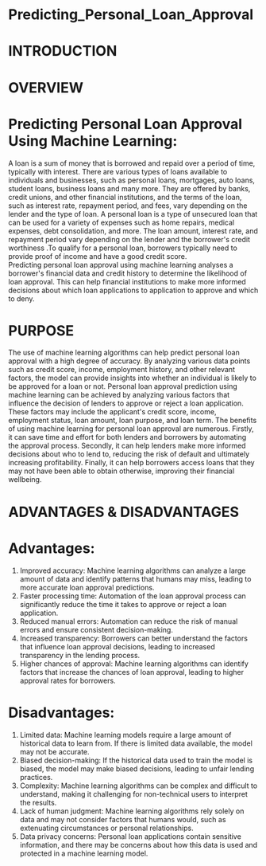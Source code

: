 # Predicting_Personal_Loan_Approval
# INTRODUCTION 
 
# OVERVIEW 

# Predicting Personal Loan Approval Using Machine Learning: 

A loan is a sum of money that is borrowed and repaid over a period of time, typically with interest. There are various types of loans available to individuals and businesses, such as personal loans, mortgages, auto loans, student loans, business loans and many more. They are offered by banks, credit unions, and other financial institutions, and the terms of the loan, such as interest rate, repayment period, and fees, vary depending on the lender and the type of loan. 
A personal loan is a type of unsecured loan that can be used for a variety of expenses such as home repairs, medical expenses, debt consolidation, and more. The loan amount, interest rate, and repayment period vary depending on the lender and the borrower's credit worthiness .To qualify for a personal loan, borrowers typically need to provide proof of income and have a good credit score.  
Predicting personal loan approval using machine learning analyses a borrower's financial data and credit history to determine the likelihood of loan approval. This can help financial institutions to make more informed decisions about which loan applications to application to approve and which to deny. 

# PURPOSE 

The use of machine learning algorithms can help predict personal loan approval with a high degree of accuracy. By analyzing various data points such as credit score, income, employment history, and other relevant factors, the model can provide insights into whether an individual is likely to be approved for a loan or not. 
Personal loan approval prediction using machine learning can be achieved by analyzing various factors that influence the decision of lenders to approve or reject a loan application. These factors may include the applicant's credit score, income, employment status, loan amount, loan purpose, and loan term. 
The benefits of using machine learning for personal loan approval are numerous. Firstly, it can save time and effort for both lenders and borrowers by automating the approval process. Secondly, it can help lenders make more informed decisions about who to lend to, reducing the risk of default and ultimately increasing profitability. Finally, it can help borrowers access loans that they may not have been able to obtain otherwise, improving their financial wellbeing. 

       
# ADVANTAGES & DISADVANTAGES 

# Advantages: 

1. Improved accuracy: Machine learning algorithms can analyze a large amount of data and identify patterns that humans may miss, leading to more accurate loan approval predictions. 
2. Faster processing time: Automation of the loan approval process can significantly reduce the time it takes to approve or reject a loan application. 
3. Reduced manual errors: Automation can reduce the risk of manual errors and ensure consistent decision-making. 
4. Increased transparency: Borrowers can better understand the factors that influence loan approval decisions, leading to increased transparency in the lending process. 
5. Higher chances of approval: Machine learning algorithms can identify factors that increase the chances of loan approval, leading to higher approval rates for borrowers.
    
# Disadvantages: 

1. Limited data: Machine learning models require a large amount of historical data to learn from. If there is limited data available, the model may not be accurate. 
2. Biased decision-making: If the historical data used to train the model is biased, the model may make biased decisions, leading to unfair lending practices. 
3. Complexity: Machine learning algorithms can be complex and difficult to understand, making it challenging for non-technical users to interpret the results. 
4. Lack of human judgment: Machine learning algorithms rely solely on data and may not consider factors that humans would, such as extenuating circumstances or personal relationships. 
5. Data privacy concerns: Personal loan applications contain sensitive information, and there may be concerns about how this data is used and protected in a machine learning model. 
